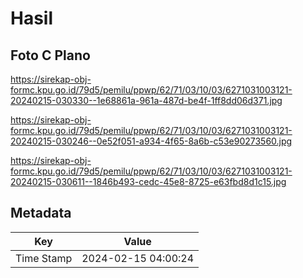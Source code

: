 # Hasil

## Foto C Plano

https://sirekap-obj-formc.kpu.go.id/79d5/pemilu/ppwp/62/71/03/10/03/6271031003121-20240215-030330--1e68861a-961a-487d-be4f-1ff8dd06d371.jpg

https://sirekap-obj-formc.kpu.go.id/79d5/pemilu/ppwp/62/71/03/10/03/6271031003121-20240215-030246--0e52f051-a934-4f65-8a6b-c53e90273560.jpg

https://sirekap-obj-formc.kpu.go.id/79d5/pemilu/ppwp/62/71/03/10/03/6271031003121-20240215-030611--1846b493-cedc-45e8-8725-e63fbd8d1c15.jpg


## Metadata

| Key        | Value               |
| ---------- | ------------------- |
| Time Stamp | 2024-02-15 04:00:24 |



